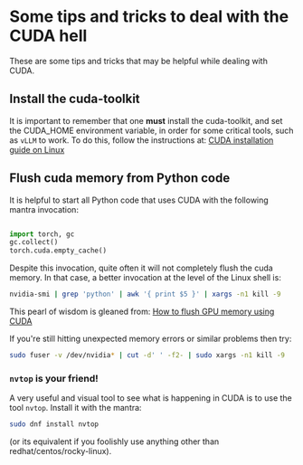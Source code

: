 # Some tips and tricks to deal with the CUDA hell



These are some tips and tricks that may be helpful while dealing with CUDA.


## Install the cuda-toolkit

It is important to remember that one **must** install the cuda-toolkit, and set the CUDA_HOME environment variable, in order for some critical tools, such as `vLLM` to work. To do this, follow the instructions at: [CUDA installation guide on Linux](https://docs.nvidia.com/cuda/cuda-installation-guide-linux/)


## Flush cuda memory from Python code

It is helpful to start all Python code that uses CUDA with the following mantra invocation:

```python

import torch, gc
gc.collect()
torch.cuda.empty_cache()
```

Despite this invocation, quite often it will not completely flush the cuda memory. In that case, a better invocation at the level of the Linux shell is:

```bash
nvidia-smi | grep 'python' | awk '{ print $5 }' | xargs -n1 kill -9
```
This pearl of wisdom is gleaned from: [How to flush GPU memory using CUDA ](https://stackoverflow.com/questions/15197286/how-can-i-flush-gpu-memory-using-cuda-physical-reset-is-unavailable)

If you're still hitting unexpected memory errors or similar problems then try:

```bash
sudo fuser -v /dev/nvidia* | cut -d' ' -f2- | sudo xargs -n1 kill -9
```

### `nvtop` is your friend!

A very useful and visual tool to see what is happening in CUDA is to use the tool `nvtop`. Install it with the mantra:

```bash
sudo dnf install nvtop
```
(or its equivalent if you foolishly use anything other than redhat/centos/rocky-linux).


